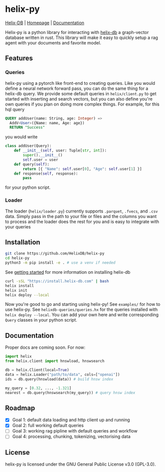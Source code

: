 # helix-py
[Helix-DB](https://github.com/HelixDB/helix-db) | [Homepage](https://www.helix-db.com/) | [Documentation](https://docs.helix-db.com/introduction/overview)

Helix-py is a python library for interacting with [helix-db](https://github.com/HelixDB/helix-db) a
graph-vector database written in rust.
This library will make it easy to quickly setup a rag agent with your documents and favorite model.

## Features

### Queries
helix-py using a pytorch like front-end to creating queries. Like you would define a neural network
forward pass, you can do the same thing for a helix-db query. We provide some default queries in
`helix/client.py` to get started with inserting and search vectors, but you can also define you're
own queries if you plan on doing more complex things. For example, for this hql query
```sql
QUERY addUser(name: String, age: Integer) =>
  AddV<User>({Name: name, Age: age})
  RETURN "Success"
```
you would write
```python
class addUser(Query):
    def __init__(self, user: Tuple[str, int]):
        super().__init__()
        self.user = user
    def query(self):
        return [{ "Name": self.user[0], "Age": self.user[1] }]
    def response(self, response):
        pass
```
for your python script.

### Loader
The loader (`helix/loader.py`) currently supports `.parquet`, `.fvecs`, and `.csv` data. Simply pass in the path to your
file or files and the columns you want to process and the loader does the rest for you and is easy to integrate with
your queries

## Installation
```bash
git clone https://github.com/HelixDB/helix-py
cd helix-py
python3 -m pip install -e . # use a venv if needed
```
See [getting started](https://github.com/HelixDB/helix-db?tab=readme-ov-file#getting-started) for more
information on installing helix-db
```bash
curl -sSL "https://install.helix-db.com" | bash
helix install
helix init
helix deploy --local
```
Now you're good to go and starting using helix-py! See `examples/` for how to use helix-py. See
`helixdb-queries/queries.hx` for the queries installed with `helix deploy --local`. You can add your own here
and write corresponding `Query` classes in your python script.

## Documentation
Proper docs are coming soon. For now:
```python
import helix
from helix.client import hnswload, hnswsearch

db = helix.Client(local=True)
data = helix.Loader("path/to/data", cols=["openai"])
ids = db.query(hnswload(data)) # build hnsw index

my_query = [0.32, ..., -1.321]
nearest = db.query(hnswsearch(my_query)) # query hnsw index
```

## Roadmap
- [X] Goal 1: default data loading and http client up and running
- [X] Goal 2: full working default queries
- [ ] Goal 3: working rag pipline with default queries and workflow
- [ ] Goal 4: processing, chunking, tokenizing, vectorising data

## License
helix-py is licensed under the GNU General Public License v3.0 (GPL-3.0).